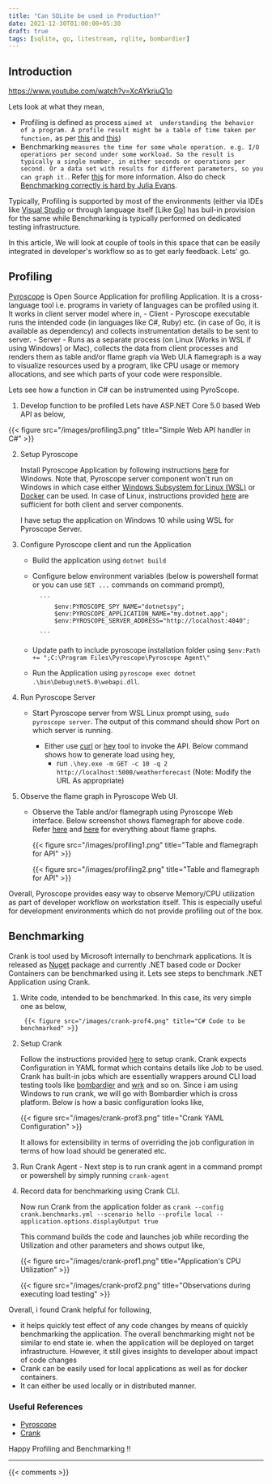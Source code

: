 ```yaml
---
title: "Can SQLite be used in Production?"
date: 2021-12-30T01:00:00+05:30
draft: true
tags: [sqlite, go, litestream, rqlite, bombardier]
---
```


## Introduction

https://www.youtube.com/watch?v=XcAYkriuQ1o

Lets look at what they mean, 

 - Profiling is defined as process `aimed at  understanding the behavior of a program. A profile result might be a table of time taken per function,` as per [this](https://stackoverflow.com/questions/34801622/difference-between-benchmarking-and-profiling) and [this](https://en.wikipedia.org/wiki/Profiling_(computer_programming)))
 - Benchmarking  `measures the time for some whole operation. e.g. I/O operations per second under some workload. So the result is typically a single number, in either seconds or operations per second. Or a data set with results for different parameters, so you can graph it.`. Refer [this](https://en.wikipedia.org/wiki/Benchmark_(computing)) for more information. Also do check [Benchmarking correctly is hard by Julia Evans](https://jvns.ca/blog/2016/07/23/rigorous-benchmarking-in-reasonable-time/).

Typically, Profiling is supported by most of the environments (either via IDEs like [Visual Studio](https://docs.microsoft.com/en-us/visualstudio/profiling/profiling-feature-tour?view=vs-2022) or through language itself [Like [Go](https://go.dev/blog/pprof)] has buil-in provision for the same while Benchmarking is typically performed on dedicated testing infrastructure. 

In this article, We will look at couple of tools in this space that can be easily integrated in developer's workflow so as to get early feedback. Lets' go. 

## Profiling 

[Pyroscope](https://pyroscope.io) is Open Source Application for profiling Application. It is a cross-language tool i.e. programs in variety of languages can be profiled using it. It works in client server model where in, 
    - Client - Pyroscope executable runs the intended code (in languages like C#, Ruby) etc. (in case of Go, it is available as dependency) and collects instrumentation details to be sent to server. 
    - Server - Runs as a separate process (on Linux [Works in WSL if using Windows] or Mac), collects the data from client processes and renders them as table and/or flame graph via Web UI.A flamegraph is a way to visualize resources used by a program, like CPU usage or memory allocations, and see which parts of your code were responsible. 

Lets see how a function in C# can be instrumented using PyroScope.

1. Develop function to be profiled
Lets have ASP.NET Core 5.0 based Web API as below,

{{< figure src="/images/profiling3.png" title="Simple Web API handler in C#" >}}

2. Setup Pyroscope

    Install Pyroscope Application by following instructions [here](https://pyroscope.io/docs/agent-install-windows) for Windows. Note that, Pyroscope server component won't run on Windows in which case either [Windows Subsystem for Linux (WSL)](https://docs.microsoft.com/en-us/windows/wsl/install) or [Docker](https://pyroscope.io/docs/docker-guide) can be used. In case of Linux, instructions provided [here](https://pyroscope.io/docs/server-install-linux) are sufficient for both client and server components. 

    I have setup the application on Windows 10 while using WSL for Pyroscope Server.

3. Configure Pyroscope client and run the Application

    - Build the application using `dotnet build`
    - Configure below environment variables (below is powershell format or you can use `SET ...` commands on command prompt),  

            ```
                $env:PYROSCOPE_SPY_NAME="dotnetspy";
                $env:PYROSCOPE_APPLICATION_NAME="my.dotnet.app";
                $env:PYROSCOPE_SERVER_ADDRESS="http://localhost:4040";

            ```
   
    - Update path to include pyroscope installation folder using `$env:Path += ";C:\Program Files\Pyroscope\Pyroscope Agent\"`

    - Run the Application using `pyroscope exec dotnet .\bin\Debug\net5.0\webapi.dll`. 

4. Run Pyroscope Server 

    - Start Pyroscope server from WSL Linux prompt using, `sudo pyroscope server`. The output of this command should show Port on which server is running. 

        - Either use [curl](https://curl.se/) or [hey](https://github.com/rakyll/hey) tool to invoke the API. Below command shows how to generate load using hey,
            - run `.\hey.exe -m GET -c 10 -q 2 http://localhost:5000/weatherforecast` (Note: Modify the URL As appropriate)

5. Observe the flame graph in Pyroscope Web UI.

    - Observe the Table and/or flamegraph using Pyroscope Web interface. Below screenshot shows flamegraph for above code. Refer [here](https://www.brendangregg.com/FlameGraphs/cpuflamegraphs.html) and [here](https://www.datadoghq.com/knowledge-center/distributed-tracing/flame-graph/) for everything about flame graphs.

        {{< figure src="/images/profiling1.png" title="Table and flamegraph for API" >}}

        {{< figure src="/images/profiling2.png" title="Table and flamegraph for API" >}}

Overall, Pyroscope provides easy way to observe Memory/CPU utilization as part of developer workflow on workstation itself. This is especially useful for development environments which do not provide profiling out of the box. 

## Benchmarking 

Crank is tool used by Microsoft internally to benchmark applications. It is released as [Nuget](https://nuget.org) package and currently .NET based code or Docker Containers can be benchmarked using it. Lets see steps to benchmark .NET Application using Crank.

1. Write code, intended to be benchmarked. In this case, its very simple one as below, 

        {{< figure src="/images/crank-prof4.png" title="C# Code to be benchmarked" >}}

2. Setup Crank 

    Follow the instructions provided [here](https://github.com/dotnet/crank/blob/main/docs/getting_started.md) to setup crank. Crank expects Configuration in YAML format which contains details like *Job* to be used. Crank has built-in jobs which are essentially wrappers around CLI load testing tools like [bombardier](https://github.com/codesenberg/bombardier) and [wrk](https://github.com/wg/wrk) and so on. Since i am using Windows to run crank, we will go with Bombardier which is cross platform. Below is how a basic configuration looks like, 

    {{< figure src="/images/crank-prof3.png" title="Crank YAML Configuration" >}}

    It allows for extensibility in terms of overriding the job configuration in terms of how load should be generated etc.

3. Run Crank Agent - Next step is to run  crank agent in a command prompt or powershell by simply running `crank-agent`
 
4. Record data for benchmarking using Crank CLI. 

    Now run Crank from the application folder as `crank --config crank.benchmarks.yml --scenario hello --profile local --application.options.displayOutput true`

    This command builds the code and launches job while recording the Utilization and other parameters and shows output like, 

    {{< figure src="/images/crank-prof1.png" title="Application's CPU Utilization" >}}


    {{< figure src="/images/crank-prof2.png" title="Observations during executing load testing" >}}

Overall,  i found Crank helpful for following,

   - it helps quickly test effect of any code changes by means of quickly benchmarking the application. The overall benchmarking might not be similar to end state ie. when the application will be deployed on target infrastructure. However, it still gives insights to developer about impact of code changes 
   - Crank can be easily used for local applications as well as for docker containers. 
   - It can either be used locally or in distributed manner.

### Useful References

* [Pyroscope](https://pyroscope.io)
* [Crank](https://github.com/dotnet/crank)

Happy Profiling and Benchmarking !!

---

{{< comments >}}